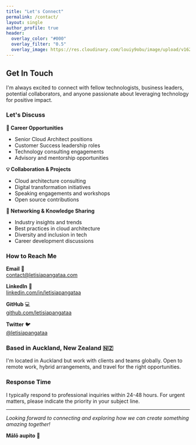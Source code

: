```yaml
---
title: "Let's Connect"
permalink: /contact/
layout: single
author_profile: true
header:
  overlay_color: "#000"
  overlay_filter: "0.5"
  overlay_image: https://res.cloudinary.com/louiy9obu/image/upload/v1626002590/letisias_projects_fjlv67.png
---
```


## Get In Touch

I'm always excited to connect with fellow technologists, business leaders, potential collaborators, and anyone passionate about leveraging technology for positive impact.

### Let's Discuss

**🚀 Career Opportunities**
- Senior Cloud Architect positions
- Customer Success leadership roles
- Technology consulting engagements
- Advisory and mentorship opportunities

**💡 Collaboration & Projects**
- Cloud architecture consulting
- Digital transformation initiatives
- Speaking engagements and workshops
- Open source contributions

**🌟 Networking & Knowledge Sharing**
- Industry insights and trends
- Best practices in cloud architecture
- Diversity and inclusion in tech
- Career development discussions

### How to Reach Me

**Email** 📧  
[contact@letisiapangataa.com](mailto:contact@letisiapangataa.com)

**LinkedIn** 💼  
[linkedin.com/in/letisiapangataa](https://www.linkedin.com/in/letisiapangataa/)

**GitHub** 💻  
[github.com/letisiapangataa](https://github.com/letisiapangataa)

**Twitter** 🐦  
[@letisiapangataa](https://twitter.com/letisiapangataa)

### Based in Auckland, New Zealand 🇳🇿

I'm located in Auckland but work with clients and teams globally. Open to remote work, hybrid arrangements, and travel for the right opportunities.

### Response Time

I typically respond to professional inquiries within 24-48 hours. For urgent matters, please indicate the priority in your subject line.

---

*Looking forward to connecting and exploring how we can create something amazing together!*

**Mālō aupito** 🙏
